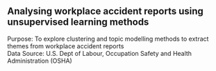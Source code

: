 ## Analysing workplace accident reports using unsupervised learning methods
Purpose: To explore clustering and topic modelling methods to extract themes from workplace accident reports<br/>
Data Source: U.S. Dept of Labour, Occupation Safety and Health Administration (OSHA)
